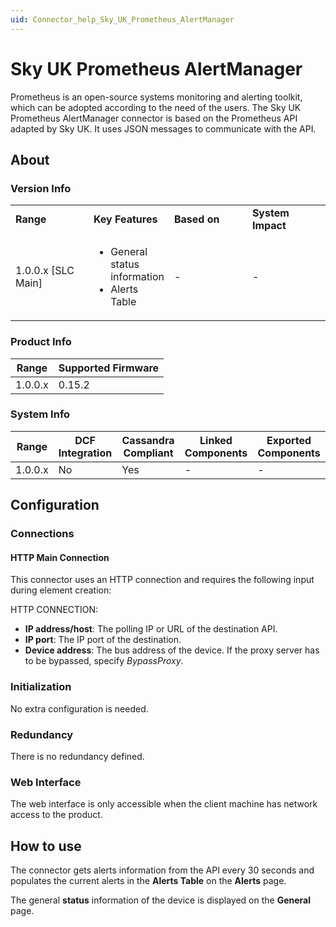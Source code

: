 ```yaml
---
uid: Connector_help_Sky_UK_Prometheus_AlertManager
---
```


# Sky UK Prometheus AlertManager

Prometheus is an open-source systems monitoring and alerting toolkit, which can be adopted according to the need of the users. The Sky UK Prometheus AlertManager connector is based on the Prometheus API adapted by Sky UK. It uses JSON messages to communicate with the API.

## About

### Version Info

<table>
<colgroup>
<col style="width: 25%" />
<col style="width: 25%" />
<col style="width: 25%" />
<col style="width: 25%" />
</colgroup>
<tbody>
<tr class="odd">
<td><strong>Range</strong></td>
<td><strong>Key Features</strong></td>
<td><strong>Based on</strong></td>
<td><strong>System Impact</strong></td>
</tr>
<tr class="even">
<td>1.0.0.x [SLC Main]</td>
<td><ul>
<li>General status information</li>
<li>Alerts Table</li>
</ul></td>
<td>-</td>
<td>-</td>
</tr>
</tbody>
</table>

### Product Info

| Range     | Supported Firmware     |
|-----------|------------------------|
| 1.0.0.x   | 0.15.2                 |

### System Info

| Range     | DCF Integration     | Cassandra Compliant     | Linked Components     | Exported Components     |
|-----------|---------------------|-------------------------|-----------------------|-------------------------|
| 1.0.0.x   | No                  | Yes                     | \-                    | \-                      |



## Configuration

### Connections

#### HTTP Main Connection

This connector uses an HTTP connection and requires the following input during element creation:

HTTP CONNECTION:

- **IP address/host**: The polling IP or URL of the destination API.
- **IP port**: The IP port of the destination.
- **Device address**: The bus address of the device. If the proxy server has to be bypassed, specify *BypassProxy*.

### Initialization

No extra configuration is needed.

### Redundancy

There is no redundancy defined.

### Web Interface

The web interface is only accessible when the client machine has network access to the product.

## How to use

The connector gets alerts information from the API every 30 seconds and populates the current alerts in the **Alerts Table** on the **Alerts** page.

The general **status** information of the device is displayed on the **General** page.
